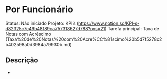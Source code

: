 # Por Funcionário

Status: Não iniciado Projeto: KPI’s (https://www.notion.so/KPI-s-d82325c7c49b48189ca757318627d788?pvs=21) Tarefa principal: Taxa de Notas com Acréscimo (Taxa%20de%20Notas%20com%20Acre%CC%81scimo%20b5d7f5278c2b402598a0d3984a79930b.md)

## Descrição

*
